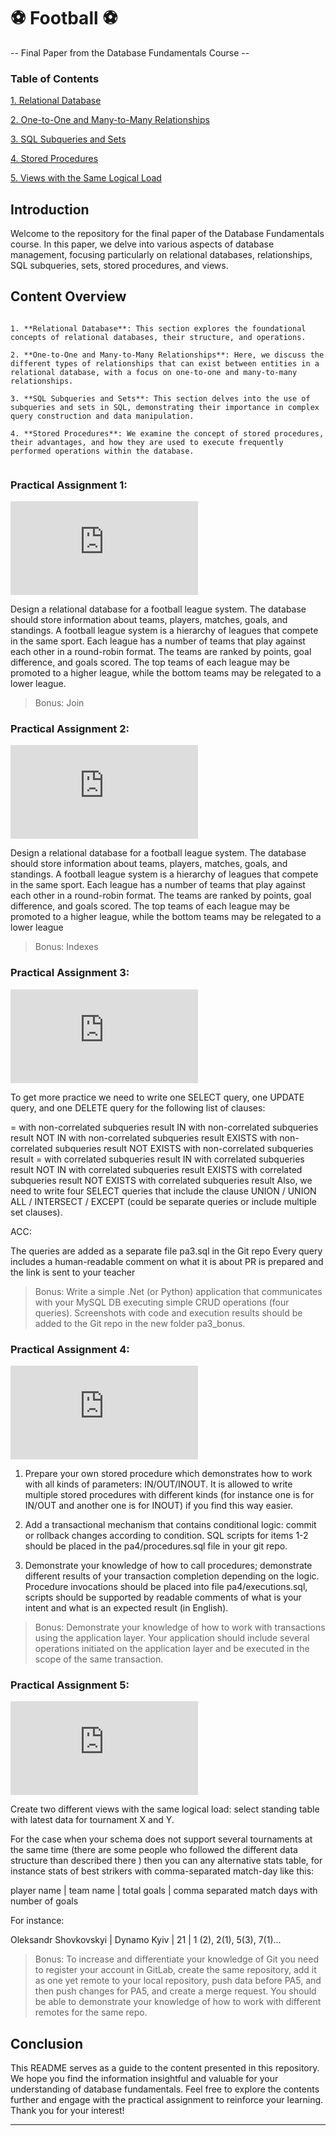  # ⚽ Football ⚽
-- Final Paper from the Database Fundamentals Course --

### Table of Contents

[1. Relational Database](#relational-database)

[2. One-to-One and Many-to-Many Relationships](#one-to-one-and-many-to-many-relationships)

[3. SQL Subqueries and Sets](#sql-subqueries-and-sets)

[4. Stored Procedures](#stored-procedures)

[5. Views with the Same Logical Load](#views-with-the-same-logical-load)


## Introduction

Welcome to the repository for the final paper of the Database Fundamentals course. In this paper, we delve into various aspects of database management, focusing particularly on relational databases, relationships, SQL subqueries, sets, stored procedures, and views.

 ## Content Overview
 ```

1. **Relational Database**: This section explores the foundational concepts of relational databases, their structure, and operations.

2. **One-to-One and Many-to-Many Relationships**: Here, we discuss the different types of relationships that can exist between entities in a relational database, with a focus on one-to-one and many-to-many relationships.

3. **SQL Subqueries and Sets**: This section delves into the use of subqueries and sets in SQL, demonstrating their importance in complex query construction and data manipulation.

4. **Stored Procedures**: We examine the concept of stored procedures, their advantages, and how they are used to execute frequently performed operations within the database.
   
```
<a name="#relational-database"></a>
### Practical Assignment 1:
![progress](http://www.yarntomato.com/percentbarmaker/button.php?barPosition=60&leftFill=%23FF0000 "progress")

 Design a relational database for a football league system. The database should store information about teams, players, matches, goals, and standings. 
 A football league system is a hierarchy of leagues that compete in the same sport. Each league has a number of teams that play against each other in a round-robin format. The teams are ranked by points, goal difference, and goals scored. The top teams of each league may be promoted to a higher league, while the bottom teams may be relegated to a lower league. 
<a name="#one-to-one-and-many-to-many-relationships"></a> 

>Bonus: Join
### Practical Assignment 2: 
![progress](http://www.yarntomato.com/percentbarmaker/button.php?barPosition=50&leftFill=%23FF0000 "progress")

Design a relational database for a football league system. The database should store information about teams, players, matches, goals, and standings. 
A football league system is a hierarchy of leagues that compete in the same sport. Each league has a number of teams that play against each other in a round-robin format. The teams are ranked by points, goal difference, and goals scored. The top teams of each league may be promoted to a higher league, while the bottom teams may be relegated to a lower league
>Bonus: Indexes

<a name="#sql-subqueries-and-sets"></a>
### Practical Assignment 3: 
![progress](http://www.yarntomato.com/percentbarmaker/button.php?barPosition=60&leftFill=%23FF0000 "progress")

To get more practice we need to write one SELECT query, one UPDATE query, and one DELETE query for the following list of clauses:

= with non-correlated subqueries result
IN with non-correlated subqueries result
NOT IN with non-correlated subqueries result
EXISTS with non-correlated subqueries result
NOT EXISTS with non-correlated subqueries result
= with correlated subqueries result
IN with correlated subqueries result
NOT IN with correlated subqueries result
EXISTS with correlated subqueries result
NOT EXISTS with correlated subqueries result
Also, we need to write four SELECT queries that include the clause UNION / UNION ALL / INTERSECT / EXCEPT (could be separate queries or include multiple set clauses).

ACC:

The queries are added as a separate file pa3.sql in the Git repo
Every query includes a human-readable comment on what it is about
PR is prepared and the link is sent to your teacher
>Bonus: Write a simple .Net (or Python) application that communicates with your MySQL DB executing simple CRUD operations (four queries). Screenshots with code and execution results should be added to the Git repo in the new folder pa3_bonus.

<a name="#stored-procedures"></a>
### Practical Assignment 4: 
![progress](http://www.yarntomato.com/percentbarmaker/button.php?barPosition=60&leftFill=%23FF0000 "progress")

1. Prepare your own stored procedure which demonstrates how to work with all kinds of parameters: IN/OUT/INOUT. It is allowed to write multiple stored procedures with different kinds (for instance one is for IN/OUT and another one is for INOUT) if you find this way easier.

2. Add a transactional mechanism that contains conditional logic: commit or rollback changes according to condition. SQL scripts for items 1-2 should be placed in the pa4/procedures.sql file in your git repo.

3. Demonstrate your knowledge of how to call procedures; demonstrate different results of your transaction completion depending on the logic. Procedure invocations should be placed into file pa4/executions.sql, scripts should be supported by readable comments of what is your intent and what is an expected result (in English).
>Bonus: Demonstrate your knowledge of how to work with transactions using the application layer. Your application should include several operations initiated on the application layer and be executed in the scope of the same transaction.

<a name="#views-with-the-same-logical-load"></a>
### Practical Assignment 5: 
![progress](http://www.yarntomato.com/percentbarmaker/button.php?barPosition=60&leftFill=%23FF0000 "progress")

Create two different views with the same logical load: select standing table with latest data for tournament X and Y.

For the case when your schema does not support several tournaments at the same time (there are some people who followed the different data structure than described there ) then you can any alternative stats table, for instance stats of best strikers with comma-separated match-day like this:

 

player name | team name | total goals | comma separated match days with number of goals

For instance:

Oleksandr Shovkovskyi | Dynamo Kyiv | 21 | 1 (2), 2(1), 5(3), 7(1)...
>Bonus: To increase and differentiate your knowledge of Git you need to register your account in GitLab, create the same repository, add it as one yet remote to your local repository, push data before PA5, and then push changes for PA5, and create a merge request. You should be able to demonstrate your knowledge of how to work with different remotes for the same repo.

## Conclusion

This README serves as a guide to the content presented in this repository. We hope you find the information insightful and valuable for your understanding of database fundamentals. Feel free to explore the contents further and engage with the practical assignment to reinforce your learning. Thank you for your interest!

---
